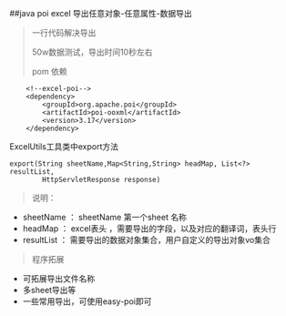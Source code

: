 ##java poi excel 导出任意对象-任意属性-数据导出
> 一行代码解决导出
> 
> 50w数据测试，导出时间10秒左右
>
> pom 依赖
```
    <!--excel-poi-->
    <dependency>
        <groupId>org.apache.poi</groupId>
        <artifactId>poi-ooxml</artifactId>
        <version>3.17</version>
    </dependency>
```


ExcelUtils工具类中export方法
```
export(String sheetName,Map<String,String> headMap, List<?> resultList,
        HttpServletResponse response)
```
> 说明：
>
* sheetName ： sheetName 第一个sheet 名称
* headMap ： excel表头 ，需要导出的字段，以及对应的翻译词，表头行
* resultList ： 需要导出的数据对象集合，用户自定义的导出对象vo集合

> 程序拓展
* 可拓展导出文件名称
* 多sheet导出等
* 一些常用导出，可使用easy-poi即可
